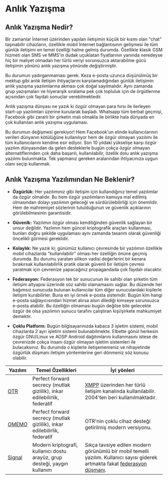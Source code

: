 # Anlık Yazışma

## Anlık Yazışma Nedir?

Bir zamanlar İnternet üzerinden yapılan iletişimin küçük bir kısmı olan "chat" taşınabilir cihazların, özellikle mobil İnternet bağlantısının gelişmesi ile tüm günlük iletişimi en temel özelliği haline gelmiş durumda. Özellikle klasik GSM hizmeti olan SMS ve MMS'in dudak uçuklatan fiyatlarının yanında neredeyse hiç bir maliyet olmadan her türlü veriyi sorunsuzca aktarabilme gücü iletişimin yönünü anlık yazışma yönünde değiştirmiştir.

Bu durumun yadırganmaması gerek. Keza e-posta uzunca düşünülmüş bir mektup gibi anlık iletişim ihtiyaçlarını karşılamadığından günlük iletişimin anlık yazışma yazılımlarına akması çok doğal sayılmalıdır. Aynı zamanda grup yazışmaları ve hiyerarşik sıralama pek çok topluluk için de örgütlenme açısından çok faydalı sonuçlar verebilmektedir.

Anlık yazışma dünyası ne yazık ki özgür olmayan para hırsı ile ilerleyen start-up yazılımları üzerine kurularak başladı. Whatsapp tüm berbat geçmişi, Facebook gibi zararlı bir şirketin malı olmakla ile birlikte hala dünyada en çok kullanılan anlık yazışma uygulaması. 

Bu durumun değişmesi gerekiyor! Hem Facebook'un elinde kullanıcılarının verileri dünyanın kötülüğüne kullanılıyor hem de özgür olmayan yazılımı ile tüm kullanıcılarını kendine esir ediyor. Son 10 yıldaki yükselişe karşı özgür yazılım dünyasından da gelen desteklerle bugün çokça özgür olmayan alternatiflerinden çok daha başarılı, kullanılabilir, özellik dolu anlık yazışma yazılımı bulunmakta. Tek yapmanız gereken aralarından ihtiyacınıza uygun olanı seçip kullanmak.

## Anlık Yazışma Yazılımından Ne Beklenir?

* **Özgürlük:** Her yazılımınız gibi iletişim için kullandığınız temel yazılımlar da özgür olmalıdır. Bu hem özgür yazılımların kamuya mal edilmiş olmasından dolayı yazılımın geleceği ve sürdürülebilirliği için önemlidir. Hem de mahremiyet sözlerinin tutulduğunun ve güvenlik açıklarının görülebilmesinin garantisidir.

* **Güvenlk:** Yazılımın özgür olması kendiliğinden güvenlik sağlayan bir unsur değildir. Yazlımın hem güncel kriptografik araçları kullanması, bunları doğru şekilde uygulaması aynı zamanda tasarım olarak güvenliği öncelikli görmesi gereklidir.

* **Kolaylık:** Ne yazık ki; günümüz kullanıcı çevresinde bir yazılımın özellikle mobil cihazlarda "kullanılabilir" olması her özelliğin önüne geçmiş durumda. Bu durumu yaratan silikon vadisi değerlerini bir kenara bırakırsak kullanılabilirlik pratik olarak güvenli bir iletişim çevresi yaratmak için çevrenize yapacağınız propagandada çok faydalı olacaktır.

* **Federasyon:** Federasyon tek bir sunucunun ile sahibi olan şirketin tüm iletişim altyapısı üzerinde söz sahibi olamamasını sağlar. Bu düzende her bağımsız sunucuda bulunan kullanıcılar tüm diğer sunuculardaki kişilerle iletişim kurabilirler. Buna en iyi örnek e-posta sistemdir. Bugün kim hangi e-posta sağlayıcısından hizmet alırsa alsın dilediği kimseye sorunsuzca e-posta atabilir. Bu özelliğin olmaması bugün değilse bile gelecekte özgür de olsa yazılımın sunucu tarafını çalıştıran kişi/şirkete mahkumiyet demektir.

* **Çoklu Platform:** Bugün bilgisayarınızda kabaca 3 işletim sistemi, mobil cihazlarda 2 ayrı işletim sistemi bulunabilmekte. Elbette gönül herkesin özgür GNU/Linux ve AOSP Android dağıtımlarını kullanmasını istese de çevrenizde çokça insanı özgür olmayan işletim sistemleri ile bulacaksınız. Bu durumda o kişilerle iletişememeniz ve nihayetinde özgürlük düşmanı iletişim yöntemlerine geri dönmeniz söz konusu olabilir.

|Yazılım|Temel Özellikleri|İyi yönleri|
|--- |--- |--- |
|[OTR](otr.md)|Perfect forward secrecy (mutlak gizlilik), inkar edilebilirlik, federatif|[XMPP](https://en.wikipedia.org/wiki/XMPP) üzerinden her türlü iletişim kanalında kullanılabilir. 2004'ten beri kullanılmaktadır.
|[OMEMO](./omemo/omemo.md)|Perfect forward secrecy (mutlak gizlilik), inkar edilebilirlik, federatif|OTR'nin çoklu cihaz desteği getirilmiş modern versiyonu.|
|[Signal](./signal/signal.md)|Modern kriptografi, kullanıcı dostu arayüz, grup desteği, yaygın kullanım|Sıkça tavsiye edilen modern görünümlü bir mobil temelli yazılım. Kullanıcı sayısı giderek artmakta fakat [federasyon düşmanı](https://www.oyd.org.tr/en/articles/signal/).|
